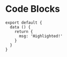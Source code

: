 # Code Blocks

``` js{4}
export default {
  data () {
    return {
      msg: 'Highlighted!'
    }
  }
}
```
